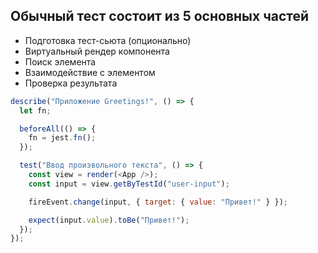 ## Обычный тест состоит из 5 основных частей

- Подготовка тест-сьюта (опционально)
- Виртуальный рендер компонента
- Поиск элемента
- Взаимодействие с элементом
- Проверка результата

```js
describe("Приложение Greetings!", () => {
  let fn;

  beforeAll(() => {
    fn = jest.fn();
  });

  test("Ввод произвольного текста", () => {
    const view = render(<App />);
    const input = view.getByTestId("user-input");

    fireEvent.change(input, { target: { value: "Привет!" } });

    expect(input.value).toBe("Привет!");
  });
});
```

